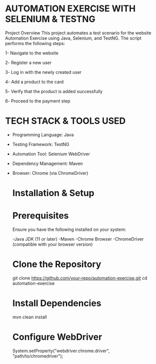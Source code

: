 # AUTOMATION EXERCISE WITH SELENIUM & TESTNG

Project Overview
This project automates a test scenario for the website Automation Exercise using Java, Selenium, and TestNG. The script performs the following steps:

1- Navigate to the website

2️- Register a new user

3️- Log in with the newly created user

4️- Add a product to the card

5️- Verify that the product is added successfully

6️- Proceed to the payment step

# TECH STACK & TOOLS USED
- Programming Language: Java
- Testing Framework: TestNG
- Automation Tool: Selenium WebDriver
- Dependency Management: Maven
- Browser: Chrome (via ChromeDriver)

  # Installation & Setup
  # Prerequisites
  Ensure you have the following installed on your system:

  -Java JDK (11 or later)
  -Maven
  -Chrome Browser
  -ChromeDriver (compatible with your browser version)

  # Clone the Repository
     git clone https://github.com/your-repo/automation-exercise.git
     cd automation-exercise

  # Install Dependencies
     mvn clean install

  # Configure WebDriver
    System.setProperty("webdriver.chrome.driver", "path/to/chromedriver");


  

